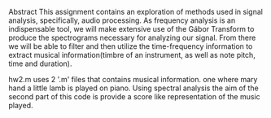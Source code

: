 Abstract
This assignment contains an exploration of methods used in signal analysis, specifically, audio processing. 
As frequency analysis is an indispensable tool, we will make extensive use of the Gábor Transform 
to produce the spectrograms necessary for analyzing our signal. 
From there we will be able to filter and then utilize the time-frequency information 
to extract musical information(timbre of an instrument, as well as note pitch, time and duration).

hw2.m uses 2 '.m' files that contains musical information. one where mary hand a little lamb is played 
on piano. Using spectral analysis the aim of the second part of this code is provide a score like 
representation of the music played.
